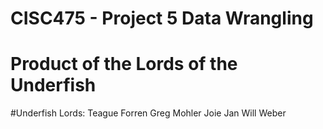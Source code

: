 # CISC475 - Project 5 Data Wrangling
# Product of the Lords of the Underfish

#Underfish Lords:
Teague Forren
Greg Mohler
Joie Jan
Will Weber
